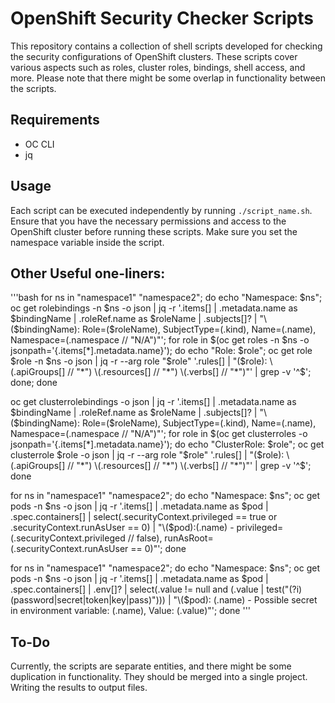 # OpenShift Security Checker Scripts

This repository contains a collection of shell scripts developed for checking the security configurations of OpenShift clusters. These scripts cover various aspects such as roles, cluster roles, bindings, shell access, and more. Please note that there might be some overlap in functionality between the scripts.

## Requirements

- OC CLI
- jq

## Usage

Each script can be executed independently by running `./script_name.sh`. Ensure that you have the necessary permissions and access to the OpenShift cluster before running these scripts. Make sure you set the namespace variable inside the script.

## Other Useful one-liners:

'''bash
for ns in "namespace1" "namespace2"; do echo "Namespace: $ns"; oc get rolebindings -n $ns -o json | jq -r '.items[] | .metadata.name as $bindingName | .roleRef.name as $roleName | .subjects[]? | "\($bindingName): Role=\($roleName), SubjectType=\(.kind), Name=\(.name), Namespace=\(.namespace // "N/A")"'; for role in $(oc get roles -n $ns -o jsonpath='{.items[*].metadata.name}'); do echo "Role: $role"; oc get role $role -n $ns -o json | jq -r --arg role "$role" '.rules[] | "\($role): \(.apiGroups[] // "*") \(.resources[] // "*") \(.verbs[] // "*")"' | grep -v '^$'; done; done


oc get clusterrolebindings -o json | jq -r '.items[] | .metadata.name as $bindingName | .roleRef.name as $roleName | .subjects[]? | "\($bindingName): Role=\($roleName), SubjectType=\(.kind), Name=\(.name), Namespace=\(.namespace // "N/A")"'; for role in $(oc get clusterroles -o jsonpath='{.items[*].metadata.name}'); do echo "ClusterRole: $role"; oc get clusterrole $role -o json | jq -r --arg role "$role" '.rules[] | "\($role): \(.apiGroups[] // "*") \(.resources[] // "*") \(.verbs[] // "*")"' | grep -v '^$'; done


for ns in "namespace1" "namespace2"; do echo "Namespace: $ns"; oc get pods -n $ns -o json | jq -r '.items[] | .metadata.name as $pod | .spec.containers[] | select(.securityContext.privileged == true or .securityContext.runAsUser == 0) | "\($pod):\(.name) - privileged=\(.securityContext.privileged // false), runAsRoot=\(.securityContext.runAsUser == 0)"'; done

for ns in "namespace1" "namespace2"; do echo "Namespace: $ns"; oc get pods -n $ns -o json | jq -r '.items[] | .metadata.name as $pod | .spec.containers[] | .env[]? | select(.value != null and (.value | test("(?i)(password|secret|token|key|pass)"))) | "\($pod): \(.name) - Possible secret in environment variable: \(.name), Value: \(.value)"'; done
'''

## To-Do

Currently, the scripts are separate entities, and there might be some duplication in functionality. They should be merged into a single project.
Writing the results to output files.
